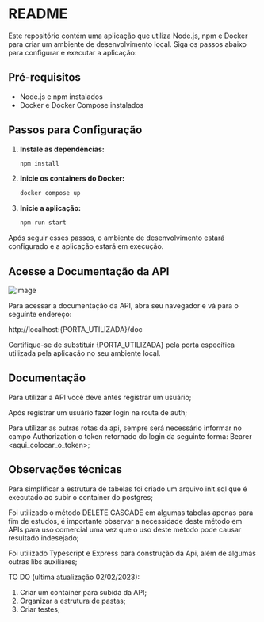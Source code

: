 # README

Este repositório contém uma aplicação que utiliza Node.js, npm e Docker para criar um ambiente de desenvolvimento local. Siga os passos abaixo para configurar e executar a aplicação:

## Pré-requisitos
- Node.js e npm instalados
- Docker e Docker Compose instalados

## Passos para Configuração

1. **Instale as dependências:**
   ```bash
   npm install
2. **Inicie os containers do Docker:**
   ```bash
   docker compose up
3. **Inicie a aplicação:**
   ```bash
   npm run start
   
Após seguir esses passos, o ambiente de desenvolvimento estará configurado e a aplicação estará em execução.

## Acesse a Documentação da API
![image](https://github.com/rafavramos/vehicles-crud-api/assets/81692502/7bad163f-0394-4053-935c-1938b747fd16)

Para acessar a documentação da API, abra seu navegador e vá para o seguinte endereço:

http://localhost:{PORTA_UTILIZADA}/doc

Certifique-se de substituir {PORTA_UTILIZADA} pela porta específica utilizada pela aplicação no seu ambiente local.

## Documentação

Para utilizar a API você deve antes registrar um usuário;

Após registrar um usuário fazer login na routa de auth;

Para utilizar as outras rotas da api, sempre será necessário informar no campo Authorization o token retornado do login da seguinte forma: Bearer <aqui_colocar_o_token>;

## Observações técnicas

Para simplificar a estrutura de tabelas foi criado um arquivo init.sql que é executado ao subir o container do postgres;

Foi utilizado o método DELETE CASCADE em algumas tabelas apenas para fim de estudos, é importante observar a necessidade deste método em APIs para uso comercial uma vez que o uso deste método pode causar resultado indesejado;

Foi utilizado Typescript e Express para construção da Api, além de algumas outras libs auxiliares;

TO DO (ultima atualização 02/02/2023):
1. Criar um container para subida da API;
2. Organizar a estrutura de pastas;
3. Criar testes;




